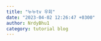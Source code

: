 ```yaml
---
title: "누누tv 우회"
date: "2023-04-02 12:26:47 +0300"
author: NrdyBhu1
category: tutorial blog
---
```

